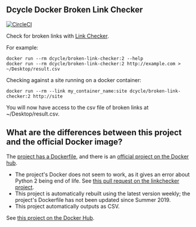 Dcycle Docker Broken Link Checker 
-----

[![CircleCI](https://circleci.com/gh/dcycle/docker-broken-link-checker/tree/master.svg?style=svg)](https://circleci.com/gh/dcycle/docker-broken-link-checker/tree/master)

Check for broken links with [Link Checker](https://github.com/linkchecker/linkchecker).

For example:

    docker run --rm dcycle/broken-link-checker:2 --help
    docker run --rm dcycle/broken-link-checker:2 http://example.com > ~/Desktop/result.csv

Checking against a site running on a docker container:

    docker run --rm --link my_container_name:site dcycle/broken-link-checker:2 http://site

You will now have access to the csv file of broken links at ~/Desktop/result.csv.

What are the differences between this project and the official Docker image?
-----

The [project has a Dockerfile](https://github.com/linkchecker/linkchecker/blob/master/Dockerfile), and there is an [official project on the Docker hub](https://hub.docker.com/r/linkchecker/linkchecker).

* The project's Docker does not seem to work, as it gives an error about Python 2 being end of life. See [this pull request on the linkchecker project](https://github.com/linkchecker/linkchecker/pull/379).
* This project is automatically rebuilt using the latest version weekly; the project's Dockerfile has not been updated since Summer 2019.
* This project automatically outputs as CSV.

See [this project on the Docker Hub](https://hub.docker.com/r/dcycle/broken-link-checker/).
